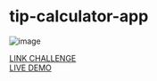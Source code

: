 # tip-calculator-app

![image](https://github.com/JonathanManzanoDiaz/tip-calculator-app/assets/43423216/8f27e9f7-1217-456d-983e-89da0db24340)

[LINK CHALLENGE](https://www.frontendmentor.io/challenges/tip-calculator-app-ugJNGbJUX)
<br>
[LIVE DEMO](https://jonathanmanzanodiaz.github.io/frontendmentor/ALL-CHALLENGES/024-tip-calculator-app/)

